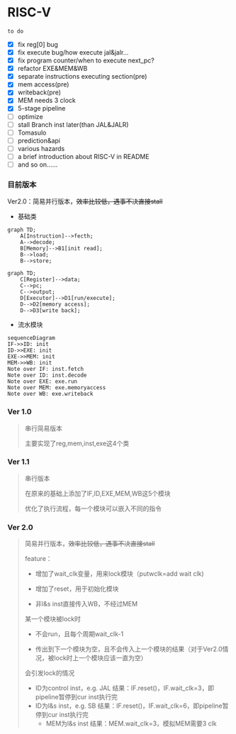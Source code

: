 # RISC-V

`to do`

- [x] fix reg[0] bug
- [x] fix execute bug/how execute jal&jalr...
- [x] fix program counter/when to execute next_pc?
- [x] refactor EXE&MEM&WB
- [x] separate instructions executing section(pre)
- [x] mem access(pre)
- [x] writeback(pre)
- [x] MEM needs 3 clock
- [x] 5-stage pipeline
- [ ] optimize
- [ ] stall Branch inst later(than JAL&JALR)
- [ ] Tomasulo
- [ ] prediction&api
- [ ] various hazards
- [ ] a brief introduction about RISC-V in README
- [ ] and so on……

### 目前版本

Ver2.0：简易并行版本，~~效率比较低，遇事不决直接stall~~

- 基础类

```mermaid
graph TD;
	A[Instruction]-->fecth;
	A-->decode;
	B[Memory]-->B1[init read];
	B-->load;
	B-->store;
```

```mermaid
graph TD;
	C[Register]-->data;
	C-->pc;
	C-->output;
	D[Executor]-->D1[run/execute];
	D-->D2[memory access];
	D-->D3[write back];
```

- 流水模块

```mermaid
sequenceDiagram
IF->>ID: init
ID->>EXE: init
EXE->>MEM: init
MEM->>WB: init
Note over IF: inst.fetch
Note over ID: inst.decode
Note over EXE: exe.run
Note over MEM: exe.memoryaccess
Note over WB: exe.writeback
```

### Ver 1.0

> 串行简易版本
>
> 主要实现了reg,mem,inst,exe这4个类

### Ver 1.1

> 串行版本
>
> 在原来的基础上添加了IF,ID,EXE,MEM,WB这5个模块
>
> 优化了执行流程，每一个模块可以嵌入不同的指令

### Ver 2.0

> 简易并行版本，~~效率比较低，遇事不决直接stall~~
>
> feature：
>
> - 增加了wait_clk变量，用来lock模块（putwclk=add wait clk)
>
> - 增加了reset，用于初始化模块
> - 非l&s inst直接传入WB，不经过MEM
>
> 某一个模块被lock时
>
> - 不会run，且每个周期wait_clk-1
>
> - 传出到下一个模块为空，且不会传入上一个模块的结果（对于Ver2.0情况，被lock时上一个模块应该一直为空）
>
> 会引发lock的情况
>
> - ID为control inst，e.g. JAL	结果：IF.reset()，IF.wait_clk=3，即pipeline暂停到cur inst执行完
> - ID为l&s inst，e.g. SB	结果：IF.reset()，IF.wait_clk=6，即pipeline暂停到cur inst执行完
>   - MEM为l&s inst	结果：MEM.wait_clk=3，模拟MEM需要3 clk





